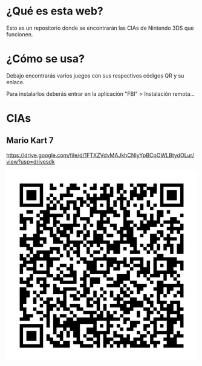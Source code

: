# ¿Qué es esta web?
Esto es un repositorio donde se encontrarán las CIAs de Nintendo 3DS que funcionen.

# ¿Cómo se usa?
Debajo encontrarás varios juegos con sus respectivos códigos QR y su enlace.

Para instalarlos deberás entrar en la aplicación "FBI" > Instalación remota...

# CIAs

## Mario Kart 7

https://drive.google.com/file/d/1FTXZVdvMAJkhCNIyYpBCpOWLBtydOLur/view?usp=drivesdk

![Image text](https://raw.githubusercontent.com/El-magoXD/CIAS-3DS/856207c4d235689b835efe898b5db506123674a2/57CA34D0-165B-487C-9A8A-20D7756DF77E.png)
